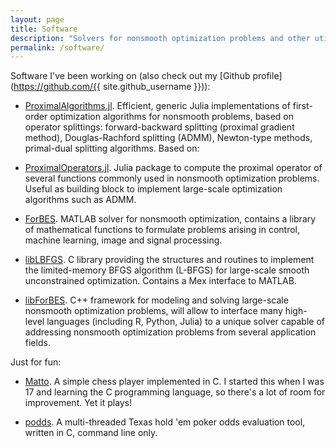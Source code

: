 ```yaml
---
layout: page
title: Software
description: "Solvers for nonsmooth optimization problems and other utilities I wrote in C, Julia, MATLAB."
permalink: /software/
---
```


Software I've been working on (also check out my [Github profile](https://github.com/{{ site.github_username }})):

* [ProximalAlgorithms.jl](https://github.com/kul-forbes/ProximalAlgorithms.jl). Efficient, generic Julia implementations of first-order optimization algorithms for nonsmooth problems, based on operator splittings: forward-backward splitting (proximal gradient method), Douglas-Rachford splitting (ADMM), Newton-type methods, primal-dual splitting algorithms. Based on:

* [ProximalOperators.jl](https://github.com/kul-forbes/ProximalOperators.jl). Julia package to compute the proximal operator of several functions commonly used in nonsmooth optimization problems. Useful as building block to implement large-scale optimization algorithms such as ADMM.

* [ForBES](http://kul-forbes.github.io/ForBES/). MATLAB solver for nonsmooth optimization, contains a library of
mathematical functions to formulate problems arising in control, machine
learning, image and signal processing.

* [libLBFGS](http://github.com/lostella/libLBFGS/). C library providing the structures and routines to implement the
limited-memory BFGS algorithm (L-BFGS) for large-scale smooth unconstrained
optimization. Contains a Mex interface to MATLAB.

* [libForBES](http://kul-forbes.github.io/libForBES/). C++ framework for modeling and solving large-scale nonsmooth
optimization problems, will allow to interface many high-level languages
(including R, Python, Julia) to a unique solver capable of addressing nonsmooth
optimization problems from several application fields.

Just for fun:

* [Matto](http://github.com/lostella/matto/). A simple chess player implemented in C. I started this when I was 17
and learning the C programming language, so there's a lot of room for
improvement. Yet it plays!

* [podds](http://github.com/lostella/podds/). A multi-threaded Texas hold 'em poker odds evaluation tool, written in C, command line only.
